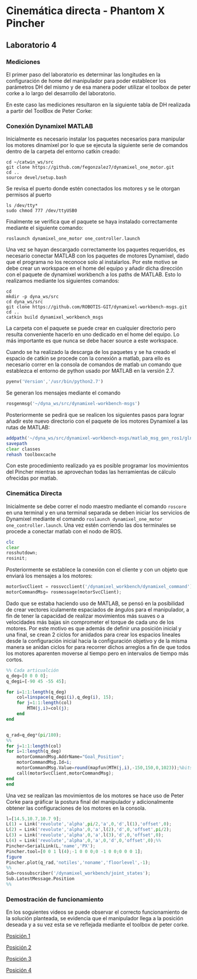 # Cinemática directa - Phantom X Pincher
## Laboratorio 4
### Mediciones
El primer paso del laboratorio es determinar las longitudes en la configuración de home del manipulador para poder establecer los parámetros DH del mismo y de esa manera
poder utilizar el toolbox de peter corke a lo largo del desarrollo del laboratorio.

En este caso las mediciones resultaron en la siguiente tabla de DH realizada a partir del ToolBox de Peter Corke:

### Conexión Dynamixel MATLAB
Inicialmente es necesario instalar los paquetes necesarios para manipular los motores dinamixel por lo que se ejecuta la siguiente serie de comandos dentro de la 
carpeta del entorno catkin creado:

```
cd ~/catwin_ws/src
git clone https://github.com/fegonzalez7/dynamixel_one_motor.git
cd ..
source devel/setup.bash
```

Se revisa el puerto donde estén conectados los motores y se le otorgan permisos al puerto

```
ls /dev/tty*
sudo chmod 777 /dev/ttyUSB0
```

Finalmente se verifica que el paquete se haya instalado correctamente mediante el siguiente comando:

```
roslaunch dynamixel_one_motor one_controller.launch
```

Una vez se hayan descargado correctamente los paquetes requeridos, es necesario conectar MATLAB con los paquetes de motores Dynamixel, dado que el programa no los
reconoce solo al instalarlos. Por este motivo se debe crear un workspace en el home del equipo y añadir dicha dirección con el paquete de dynamixel workbench a los
paths de MATLAB. Esto lo realizamos mediante los siguientes comandos:

```
cd 
mkdir -p dyna_ws/src
cd dyna_ws/src
git clone https://github.com/ROBOTIS-GIT/dynamixel-workbench-msgs.git
cd ..
catkin build dynamixel_workbench_msgs 
```

La carpeta con el paquete se puede crear en cualquier directorio pero resulta conveniente hacerlo en uno dedicado en el home del equipo. Lo más importante es que 
nunca se debe hacer source a este workspace.

Cuando se ha realizado la descarga de los paquetes y se ha creado el espacio de catkin se procede con la conexión a matlab, para ello es necesario correr en la
consola de comandos de matlab un comando que establezca el entorno de python usado por MATLAB en la versión 2.7.

```octave
pyenv('Version','/usr/bin/python2.7')
```

Se generan los mensajes mediante el comando
```octave
rosgenmsg('~/dyna_ws/src/dynamixel-workbench-msgs')
```

Posteriormente se pedirá que se realicen los siguientes pasos para lograr añadir este nuevo directorio con el paquete de los motores Dynamixel a las rutas de MATLAB:

```octave
addpath('~/dyna_ws/src/dynamixel-workbench-msgs/matlab_msg_gen_ros1/glnxa64/install/m')
savepath
clear classes
rehash toolboxcache
```

Con este procedimiento realizado ya es posible programar los movimientos del Pincher mientras se aprovechan todas las herramientas de cálculo ofrecidas por matlab.

### Cinemática Directa
Inicialmente se debe correr el nodo maestro mediante el comando `roscore` en una terminal y en una terminal separada se deben iniciar los servicios de Dynamixel
mediante el comando `roslaunch dynamixel_one_motor one_controller.launch`. Una vez estén corriendo las dos terminales se procede a conectar matlab con el nodo
de ROS.

```octave
clc
clear
rosshutdown;
rosinit;
```

Posteriormente se establece la conexión con el cliente y con un objeto que enviará los mensajes a los motores:

```octave
motorSvcClient = rossvcclient('/dynamixel_workbench/dynamixel_command');
motorCommandMsg= rosmessage(motorSvcClient);
```

Dado que se estaba haciendo uso de MATLAB, se pensó en la posibilidad de crear vectores iculamente espaciados de ángulos para el manipulador, a fin de tener la capacidad
de realizar movimientos más suaves o a velocidades más bajas sin comprometer el torque de cada uno de los motores. Por este motivo es que además de definir una
posición inicial y una final, se crean 2 ciclos for anidados para crear los espacios lineales desde la configuración inicial hacia la configuración objetivo y de la 
misma manera se anidan ciclos for para recorrer dichos arreglos a fin de que todos los motores aparenten moverse al tiempo pero en intervalos de tiempo más cortos.

```octave
%% Cada articualción
q_deg=[0 0 0 0];
q_degi=[-90 45 -55 45];

for i=1:1:length(q_deg)
    col=linspace(q_degi(i),q_deg(i), 15);
    for j=1:1:length(col)
        MTH(j,i)=col(j);
    end
end


q_rad=q_deg*(pi/180);
%%
for j=1:1:length(col)
for i=1:length(q_deg)
    motorCommandMsg.AddrName="Goal_Position";
    motorCommandMsg.Id=i;
    motorCommandMsg.Value=round(mapfun(MTH(j,i),-150,150,0,1023));%bits
    call(motorSvcClient,motorCommandMsg);
end
end
```

Una vez se realizan las movimientos de los motores se hace uso de Peter Corke para gráficar la postura final del manipulador y adicionalmente obtener las configuraciones de 
los motores en la consola.

```octave
l=[14.5,10.7,10.7 9];
L(1) = Link('revolute','alpha',pi/2,'a',0,'d',l(1),'offset',0);
L(2) = Link('revolute','alpha',0,'a',l(2),'d',0,'offset',pi/2);
L(3) = Link('revolute','alpha',0,'a',l(3),'d',0,'offset',0);
L(4) = Link('revolute','alpha',0,'a',0,'d',0,'offset',0);%%
Pincher=SerialLink(L,'name','PX');
Pincher.tool=[0 0 1 l(4);-1 0 0 0;0 -1 0 0;0 0 0 1];
figure
Pincher.plot(q_rad,'notiles','noname','floorlevel',-1);
%%
Sub=rossubscriber('/dynamixel_workbench/joint_states');
Sub.LatestMessage.Position
%%
```

### Demostración de funcionamiento

En los soguientes videos se puede observar el correcto funcionamiento de la solución planteada, se evidencia que el manipulador llega a la posición deseada y a su vez
esta se ve reflejada mediante el toolbox de peter corke.

[Posición 1](https://drive.google.com/file/d/1H4p4j9ZM5QESZhSPj9RuxHWtQJ7HGgWL/view?usp=sharing)

[Posición 2](https://drive.google.com/file/d/1H55qBK8w92ZwmyUKC_DXN_67MY-AfKel/view?usp=sharing)

[Posición 3](https://drive.google.com/file/d/1H87cpfcykmqIxSpTWsx59uY4QK08CXaO/view?usp=sharing)

[Posición 4](https://drive.google.com/file/d/1H-TNnDchlX4vOn9Ds8AQXJrZXUjJjBRJ/view?usp=sharing)


